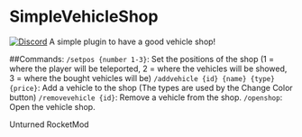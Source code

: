 # SimpleVehicleShop
[![Discord](https://img.shields.io/discord/726339892933558442?label=Discord%20Chat&logo=discord&style=flat-square)](https://discord.com/invite/wMrPygv)
A simple plugin to have a good vehicle shop!

##Commands:
`/setpos {number 1-3}`: Set the positions of the shop (1 = where the player will be teleported, 2 = where the vehicles will be showed, 3 = where the bought vehicles will be)
`/addvehicle {id} {name} {type} {price}`: Add a vehicle to the shop (The types are used by the Change Color button)
`/removevehicle {id}`: Remove a vehicle from the shop.
`/openshop`: Open the vehicle shop.

Unturned RocketMod
